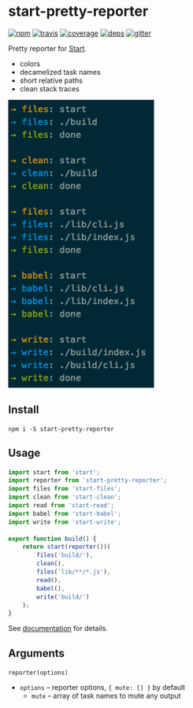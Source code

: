 # start-pretty-reporter

[![npm](https://img.shields.io/npm/v/start-pretty-reporter.svg?style=flat-square)](https://www.npmjs.com/package/start-pretty-reporter)
[![travis](http://img.shields.io/travis/start-runner/pretty-reporter.svg?style=flat-square)](https://travis-ci.org/start-runner/pretty-reporter)
[![coverage](https://img.shields.io/codecov/c/github/start-runner/pretty-reporter.svg?style=flat-square)](https://codecov.io/github/start-runner/pretty-reporter)
[![deps](https://img.shields.io/gemnasium/start-runner/pretty-reporter.svg?style=flat-square)](https://gemnasium.com/start-runner/pretty-reporter)
[![gitter](https://img.shields.io/badge/gitter-join_chat_%E2%86%92-00d06f.svg?style=flat-square)](https://gitter.im/start-runner/start)

Pretty reporter for [Start](https://github.com/start-runner/start).

* colors
* decamelized task names
* short relative paths
* clean stack traces

![screenshot](screenshot.png)

## Install

```
npm i -S start-pretty-reporter
```

## Usage

```js
import start from 'start';
import reporter from 'start-pretty-reporter';
import files from 'start-files';
import clean from 'start-clean';
import read from 'start-read';
import babel from 'start-babel';
import write from 'start-write';

export function build() {
    return start(reporter())(
        files('build/'),
        clean(),
        files('lib/**/*.js'),
        read(),
        babel(),
        write('build/')
    );
}
```

See [documentation](https://github.com/start-runner/start#readme) for details.

## Arguments

`reporter(options)`

* `options` – reporter options, `{ mute: [] }` by default
  * `mute` – array of task names to mute any output
